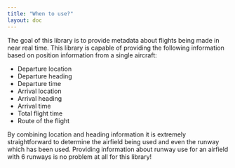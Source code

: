 ```yaml
---
title: "When to use?"
layout: doc
---
```


The goal of this library is to provide metadata about flights being made in near real time. This library is capable of providing the following information based on position information from a single aircraft:

* Departure location
* Departure heading
* Departure time
* Arrival location
* Arrival heading
* Arrival time
* Total flight time
* Route of the flight

By combining location and heading information it is extremely straightforward to determine the airfield being used and even the runway which has been used. Providing information about runway use for an airfield with 6 runways is no problem at all for this library!